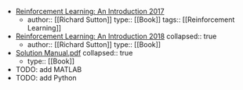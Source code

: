 - [Reinforcement Learning: An Introduction 2017](../assets/bookdraft2017_1672678693378_0.pdf)
	- author:: [[Richard Sutton]]
	  type::  [[Book]]
	  tags:: [[Reinforcement Learning]]
- [Reinforcement Learning: An Introduction 2018](../assets/bookdraft2018_1672678719784_0.pdf)
  collapsed:: true
	- author:: [[Richard Sutton]]
	  type:: [[Book]]
- [Solution Manual.pdf](../assets/Solution_Manual_1672678742844_0.pdf)
  collapsed:: true
	- type:: [[Book]]
- TODO: add MATLAB
- TODO: add Python